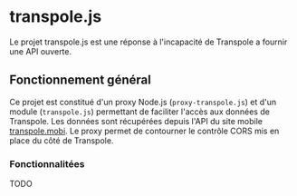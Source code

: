 # transpole.js

Le projet transpole.js est une réponse à l'incapacité de Transpole a fournir une API ouverte.

## Fonctionnement général

Ce projet est constitué d'un proxy Node.js (`proxy-transpole.js`) et d'un module (`transpole.js`) permettant de faciliter l'accès aux données de Transpole.
Les données sont récupérées depuis l'API du site mobile [transpole.mobi](http://transpole.mobi). Le proxy permet de contourner le contrôle CORS mis en place du côté de Transpole.

### Fonctionnalitées

TODO

